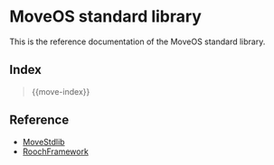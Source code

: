 # MoveOS standard library

This is the reference documentation of the MoveOS standard library.

## Index

> {{move-index}}

## Reference

* [MoveStdlib](https://github.com/rooch-network/rooch/tree/main/moveos/moveos-stdlib/move-stdlib/doc)
* [RoochFramework](https://github.com/rooch-network/rooch/tree/main/crates/rooch-framework/doc)